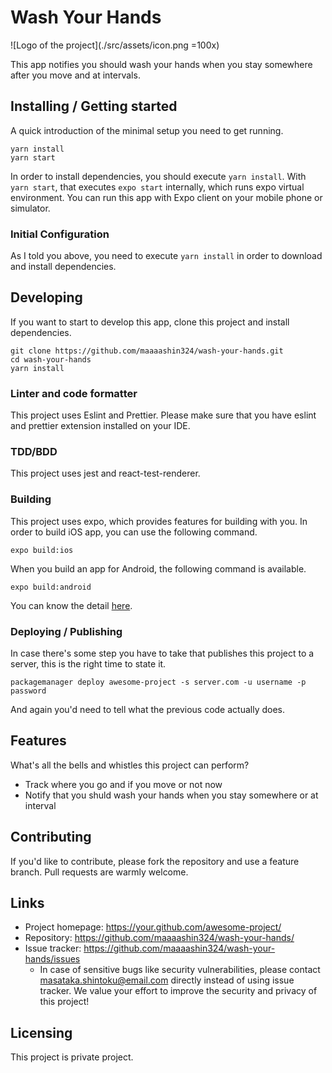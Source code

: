 # Wash Your Hands

![Logo of the project](./src/assets/icon.png =100x)

This app notifies you should wash your hands when you stay somewhere after you move and at intervals.

## Installing / Getting started

A quick introduction of the minimal setup you need to get running.

```shell
yarn install
yarn start
```

In order to install dependencies, you should execute `yarn install`. With `yarn start`, that executes `expo start` internally, which runs expo virtual environment. You can run this app with Expo client on your mobile phone or simulator.

### Initial Configuration

As I told you above, you need to execute `yarn install` in order to download and install dependencies.

## Developing

If you want to start to develop this app, clone this project and install dependencies.

```shell
git clone https://github.com/maaaashin324/wash-your-hands.git
cd wash-your-hands
yarn install
```

### Linter and code formatter

This project uses Eslint and Prettier. Please make sure that you have eslint and prettier extension installed on your IDE.

### TDD/BDD

This project uses jest and react-test-renderer.

### Building

This project uses expo, which provides features for building with you. In order to build iOS app, you can use the following command.

```shell
expo build:ios
```

When you build an app for Android, the following command is available.

```shell
expo build:android
```

You can know the detail [here](https://docs.expo.io/versions/latest/distribution/building-standalone-apps/).

### Deploying / Publishing

<!-- FIXME: This should be updated -->
In case there's some step you have to take that publishes this project to a
server, this is the right time to state it.

```shell
packagemanager deploy awesome-project -s server.com -u username -p password
```

And again you'd need to tell what the previous code actually does.

## Features

What's all the bells and whistles this project can perform?

* Track where you go and if you move or not now
* Notify that you shuld wash your hands when you stay somewhere or at interval

## Contributing

If you'd like to contribute, please fork the repository and use a feature
branch. Pull requests are warmly welcome.

## Links

* Project homepage: <https://your.github.com/awesome-project/>
* Repository: <https://github.com/maaaashin324/wash-your-hands/>
* Issue tracker: <https://github.com/maaaashin324/wash-your-hands/issues>
  * In case of sensitive bugs like security vulnerabilities, please contact
    masataka.shintoku@email.com directly instead of using issue tracker. We value your effort
    to improve the security and privacy of this project!

## Licensing

This project is private project.
